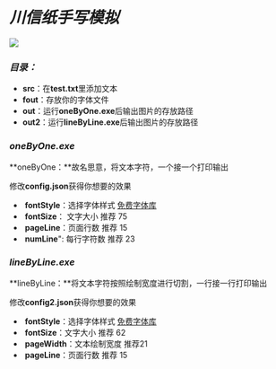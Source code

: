 # *川信纸手写模拟*

<img src="https://i.328888.xyz/2022/12/25/DXWpU.png">

### *目录：*

- **src**：在**test.txt**里添加文本
- **fout**：存放你的字体文件
- **out**：运行**oneByOne.exe**后输出图片的存放路径
- **out2**：运行**lineByLine.exe**后输出图片的存放路径

### *oneByOne.exe*

**oneByOne：**故名思意，将文本字符，一个接一个打印输出

修改**config.json**获得你想要的效果

- ​    **fontStyle**：选择字体样式 [免费字体库](https://www.fonts.net.cn/fonts-zh/tag-shouxie2-1.html)
- ​    **fontSize**：  文字大小 推荐 75
- ​    **pageLine**：页面行数 推荐 15
- ​    **numLine**":  每行字符数 推荐 23

### *lineByLine.exe*

**lineByLine：**将文本字符按照绘制宽度进行切割，一行接一行打印输出

修改**config2.json**获得你想要的效果

- ​	**fontStyle**：选择字体样式 [免费字体库](https://www.fonts.net.cn/fonts-zh/tag-shouxie2-1.html)
- ​    **fontSize**：文字大小 推荐 62
- ​    **pageWidth**：文本绘制宽度 推荐21
- ​    **pageLine**：页面行数 推荐 15